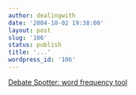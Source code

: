 ```yaml
---
author: dealingwith
date: '2004-10-02 19:38:00'
layout: post
slug: '106'
status: publish
title: '...'
wordpress_id: '106'
---
```


[Debate Spotter: word frequency tool][1]

   [1]: http://overstated.net/projects/debates/index.asp?p=hard+work&s=&f=on

